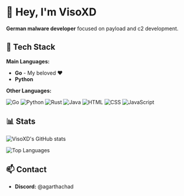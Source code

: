# 👋 Hey, I'm VisoXD

**German malware developer** focused on payload and c2 development.

## 🔧 Tech Stack

**Main Languages:**
- **Go** - My beloved ❤️
- **Python**

**Other Languages:**

<div align="left">
  <img src="https://img.shields.io/badge/Go-00ADD8?style=for-the-badge&logo=go&logoColor=white" alt="Go"/>
  <img src="https://img.shields.io/badge/Python-3776AB?style=for-the-badge&logo=python&logoColor=white" alt="Python"/>
  <img src="https://img.shields.io/badge/Rust-000000?style=for-the-badge&logo=rust&logoColor=white" alt="Rust"/>
  <img src="https://img.shields.io/badge/Java-ED8B00?style=for-the-badge&logo=openjdk&logoColor=white" alt="Java"/>
  <img src="https://img.shields.io/badge/HTML5-E34F26?style=for-the-badge&logo=html5&logoColor=white" alt="HTML"/>
  <img src="https://img.shields.io/badge/CSS3-1572B6?style=for-the-badge&logo=css3&logoColor=white" alt="CSS"/>
  <img src="https://img.shields.io/badge/JavaScript-F7DF1E?style=for-the-badge&logo=javascript&logoColor=black" alt="JavaScript"/>
</div>

## 📊 Stats

![VisoXD's GitHub stats](https://github-readme-stats.vercel.app/api?username=VisoXD&show_icons=true&theme=dark)

![Top Languages](https://github-readme-stats.vercel.app/api/top-langs/?username=VisoXD&layout=compact&theme=dark)

## 📫 Contact

- **Discord:** @agarthachad
